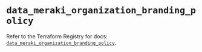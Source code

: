 # `data_meraki_organization_branding_policy`

Refer to the Terraform Registry for docs: [`data_meraki_organization_branding_policy`](https://registry.terraform.io/providers/ciscodevnet/meraki/1.7.1/docs/data-sources/organization_branding_policy).
